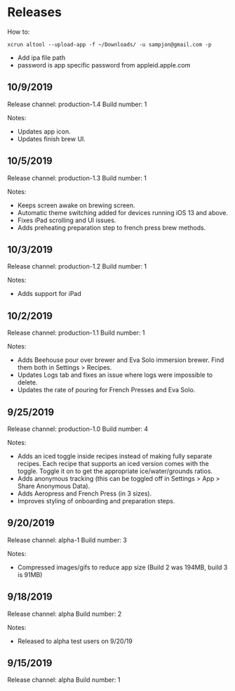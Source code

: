# Releases

How to:

```
xcrun altool --upload-app -f ~/Downloads/ -u sampjon@gmail.com -p
```

- Add ipa file path
- password is app specific password from appleid.apple.com

## 10/9/2019

Release channel: production-1.4
Build number: 1

Notes:

- Updates app icon.
- Updates finish brew UI.

## 10/5/2019

Release channel: production-1.3
Build number: 1

Notes:

- Keeps screen awake on brewing screen.
- Automatic theme switching added for devices running iOS 13 and above.
- Fixes iPad scrolling and UI issues.
- Adds preheating preparation step to french press brew methods.

## 10/3/2019

Release channel: production-1.2
Build number: 1

Notes:

- Adds support for iPad

## 10/2/2019

Release channel: production-1.1
Build number: 1

Notes:

- Adds Beehouse pour over brewer and Eva Solo immersion brewer. Find them both in Settings > Recipes.
- Updates Logs tab and fixes an issue where logs were impossible to delete.
- Updates the rate of pouring for French Presses and Eva Solo.

## 9/25/2019

Release channel: production-1.0
Build number: 4

Notes:

- Adds an iced toggle inside recipes instead of making fully separate recipes. Each recipe that supports an iced version comes with the toggle. Toggle it on to get the appropriate ice/water/grounds ratios.
- Adds anonymous tracking (this can be toggled off in Settings > App > Share Anonymous Data).
- Adds Aeropress and French Press (in 3 sizes).
- Improves styling of onboarding and preparation steps.

## 9/20/2019

Release channel: alpha-1
Build number: 3

Notes:

- Compressed images/gifs to reduce app size (Build 2 was 194MB, build 3 is 91MB)

## 9/18/2019

Release channel: alpha
Build number: 2

Notes:

- Released to alpha test users on 9/20/19

## 9/15/2019

Release channel: alpha
Build number: 1
